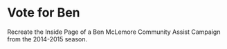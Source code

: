 # Vote for Ben
Recreate the Inside Page of a Ben McLemore Community Assist Campaign from the 2014-2015 season.